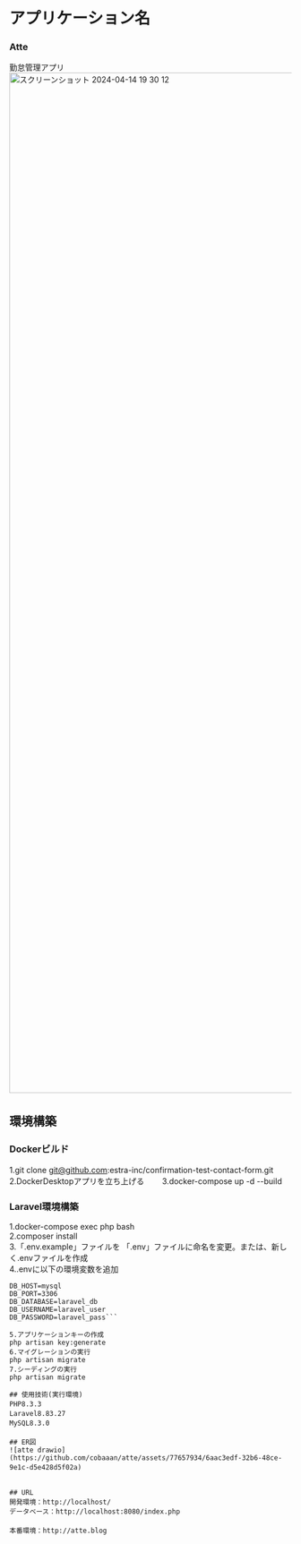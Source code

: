 # アプリケーション名　　
### Atte  
勤怠管理アプリ  
<img width="1823" alt="スクリーンショット 2024-04-14 19 30 12" src="https://github.com/cobaaan/atte/assets/77657934/cb4c3c73-f97a-49db-ad03-d7615e85250e">　　


## 環境構築　　
### Dockerビルド　　

1.git clone git@github.com:estra-inc/confirmation-test-contact-form.git　　
2.DockerDesktopアプリを立ち上げる　　
3.docker-compose up -d --build　　
　　
### Laravel環境構築

1.docker-compose exec php bash  
2.composer install  
3.「.env.example」ファイルを 「.env」ファイルに命名を変更。または、新しく.envファイルを作成  
4..envに以下の環境変数を追加  
```DB_CONNECTION=mysql
DB_HOST=mysql
DB_PORT=3306
DB_DATABASE=laravel_db
DB_USERNAME=laravel_user
DB_PASSWORD=laravel_pass```

5.アプリケーションキーの作成  
php artisan key:generate  
6.マイグレーションの実行  
php artisan migrate  
7.シーディングの実行  
php artisan migrate  

## 使用技術(実行環境)　　
PHP8.3.3　　
Laravel8.83.27　　
MySQL8.3.0　　
　　
## ER図　　
![atte drawio](https://github.com/cobaaan/atte/assets/77657934/6aac3edf-32b6-48ce-9e1c-d5e428d5f02a)　　


## URL　　
開発環境：http://localhost/　　
データベース：http://localhost:8080/index.php　　
　　
本番環境：http://atte.blog　　
